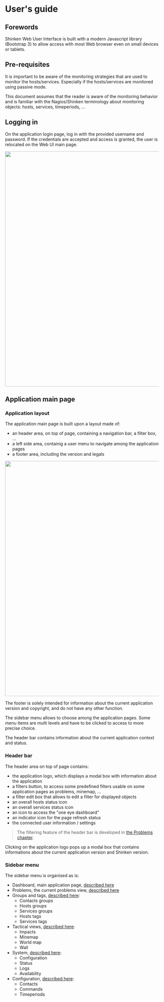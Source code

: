 # User's guide

## Forewords

Shinken Web User Interface is built with a modern Javascript library (Bootstrap 3) to allow access with most Web browser even on small devices or tablets.

## Pre-requisites

It is important to be aware of the monitoring strategies that are used to monitor the hosts/services. Especially if the hosts/services are monitored using passive mode. 

This document assumes that the reader is aware of the monitoring behavior and is familiar with the Nagios/Shinken terminology about monitoring objects: hosts, services, timeperiods, ...

## Logging in

On the application login page, log in with the provided username and password. If the credentials are accepted and access is granted, the user is relocated on the Web UI main page. 

<img src="https://raw.githubusercontent.com/wiki/shinken-monitoring/mod-webui/01.jpg" width="768">

## Application main page

### Application layout

The application main page is built upon a layout made of:
- an header area, on top of page, containing a navigation bar, a filter box, ...
- a left side area, containig a user menu to navigate among the application pages
- a footer area, including the version and legals

<img src="https://raw.githubusercontent.com/wiki/shinken-monitoring/mod-webui/02.jpg" width="768">

The footer is solely intended for information about the current application version and copyright, and do not have any other function.

The sidebar menu allows to choose among the application pages. Some menu items are multi levels and have to be clicked to access to more precise choice.

The header bar contains information about the current application context and status.

### Header bar

The header area on top of page contains:

- the application logo, which displays a modal box with information about the application
- a filters button, to access some predefined filters usable on some application pages as problems, minemap, ...
- a filter edit box that allows to edit a filter for displayed objects
- an overall hosts status icon
- an overall services status icon
- an icon to access the "one eye dashboard"
- an indicator icon for the page refresh status
- the connected user information / settings

> The filtering feature of the header bar is developed in [the Problems chapter](https://github.com/shinken-monitoring/mod-webui/wiki/User-manual-Problems).

Clicking on the application logo pops up a modal box that contains informations about the current application version and Shinken version.

### Sidebar menu

The sidebar menu is organised as is:
- Dashboard, main application page, [described here](https://github.com/shinken-monitoring/mod-webui/wiki/User-manual-Dashboard)
- Problems, the current problems view, [described here](https://github.com/shinken-monitoring/mod-webui/wiki/User-manual-Problems)
- Groups and tags, [described here](https://github.com/shinken-monitoring/mod-webui/wiki/User-manual-Groups):
  - Contacts groups
  - Hosts groups
  - Services groups
  - Hosts tags
  - Services tags
- Tactical views, [described here](https://github.com/shinken-monitoring/mod-webui/wiki/User-manual-Tactical-views):
  - Impacts
  - Minemap
  - World map
  - Wall
- System, [described here](https://github.com/shinken-monitoring/mod-webui/wiki/User-manual-System):
  - Configuration
  - Status
  - Logs
  - Availability
- Configuration, [described here](https://github.com/shinken-monitoring/mod-webui/wiki/User-manual-Configuration):
  - Contacts
  - Commands
  - Timeperiods

